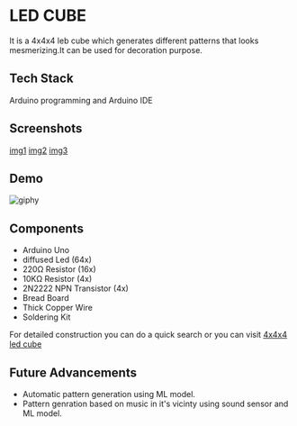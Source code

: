 
# LED CUBE

It is a 4x4x4 leb cube which generates different patterns that looks mesmerizing.It can be used for decoration purpose.


## Tech Stack

Arduino programming and Arduino IDE

  
## Screenshots

[img1](Images/img1.png)
[img2](./Images/img2.png)
[img3](./Images/img3.png)


 

  
## Demo

![giphy](https://media.giphy.com/media/GwBVokME2bL0ttK6wG/giphy.gif)

  
## Components

 - Arduino Uno
 - diffused Led (64x)
 - 220Ω Resistor (16x)
 - 10KΩ Resistor (4x)
 - 2N2222 NPN Transistor (4x)
 - Bread Board
 - Thick Copper Wire
 - Soldering Kit

For detailed construction you can do a quick search or you can visit [4x4x4 led cube](https://www.instructables.com/How-To-Write-Your-Own-LED-Cube-Show-For-Arduino/)
  
## Future Advancements

- Automatic pattern generation using ML model.
- Pattern genration based on music in it's vicinty using sound sensor and ML model.

  
